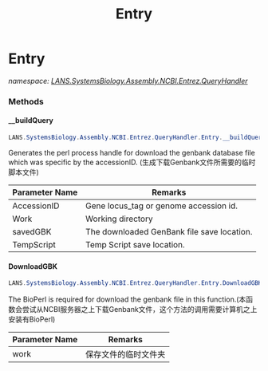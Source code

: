 ﻿---
title: Entry
---

# Entry
_namespace: [LANS.SystemsBiology.Assembly.NCBI.Entrez.QueryHandler](N-LANS.SystemsBiology.Assembly.NCBI.Entrez.QueryHandler.html)_





### Methods

#### __buildQuery
```csharp
LANS.SystemsBiology.Assembly.NCBI.Entrez.QueryHandler.Entry.__buildQuery(System.String,System.String,System.String@,System.String@)
```
Generates the perl process handle for download the genbank database file which was specific by the accessionID.
 (生成下载Genbank文件所需要的临时脚本文件)

|Parameter Name|Remarks|
|--------------|-------|
|AccessionID|Gene locus_tag or genome accession id.|
|Work|Working directory|
|savedGBK|The downloaded GenBank file save location.|
|TempScript|Temp Script save location.|


#### DownloadGBK
```csharp
LANS.SystemsBiology.Assembly.NCBI.Entrez.QueryHandler.Entry.DownloadGBK(System.String)
```
The BioPerl is required for download the genbank file in this function.(本函数会尝试从NCBI服务器之上下载Genbank文件，这个方法的调用需要计算机之上安装有BioPerl)

|Parameter Name|Remarks|
|--------------|-------|
|work|保存文件的临时文件夹|



